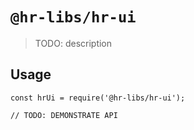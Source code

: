 # `@hr-libs/hr-ui`

> TODO: description

## Usage

```
const hrUi = require('@hr-libs/hr-ui');

// TODO: DEMONSTRATE API
```
